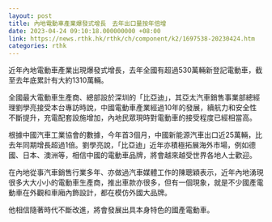```yaml
---
layout: post
title: 內地電動車產業爆發式增長　去年出口量按年倍增
date: 2023-04-24 09:10:18.000000000 +08:00
link: https://news.rthk.hk/rthk/ch/component/k2/1697538-20230424.htm
categories: rthk
---
```


近年內地電動車產業出現爆發式增長，去年全國有超過530萬輛新登記電動車，截至去年底累計有大約1310萬輛。

全國最大電動車生產商、總部設於深圳的「比亞迪」，其亞太汽車銷售事業部總經理劉學亮接受本台專訪時說，中國電動車產業經過10年的發展，續航力和安全性不斷提升，充電配套設施增加，內地民眾現時對電動車的接受程度已經相當高。

根據中國汽車工業協會的數據，今年首3個月，中國新能源汽車出口近25萬輛，比去年同期增長超過1倍。劉學亮說，「比亞迪」近年亦積極拓展海外市場，例如德國、日本、澳洲等，相信中國的電動車品牌，將會越來越受世界各地人士歡迎。

在內地從事汽車銷售行業多年、亦做過汽車媒體工作的陳聰穎表示，近年內地湧現很多大大小小的電動車生產商，推出車款亦很多，但有一個現象，就是不少國產電動車在外觀和車廂內飾設計，都在模仿外國大品牌。

他相信隨著時代不斷改進，將會發展出具本身特色的國產電動車。
